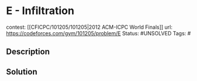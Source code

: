 # E - Infiltration

contest: [[CFICPC/101205/101205|2012 ACM-ICPC World Finals]]
url: https://codeforces.com/gym/101205/problem/E
Status: #UNSOLVED
Tags: #

## Description

## Solution

